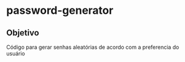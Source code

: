 # password-generator

## Objetivo

Código para gerar senhas aleatórias de acordo com a preferencia do usuário
